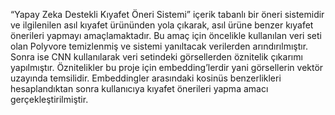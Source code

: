 “Yapay Zeka Destekli Kıyafet Öneri Sistemi” içerik tabanlı bir öneri sistemidir ve ilgilenilen asıl kıyafet ürününden yola çıkarak, asıl ürüne benzer kıyafet önerileri yapmayı amaçlamaktadır. Bu amaç için öncelikle kullanılan veri seti olan Polyvore temizlenmiş ve sistemi yanıltacak verilerden arındırılmıştır. Sonra ise CNN kullanılarak veri setindeki görsellerden öznitelik çıkarımı yapılmıştır. Öznitelikler bu proje için embedding’lerdir yani görsellerin vektör uzayında temsilidir. Embeddingler arasındaki kosinüs benzerlikleri hesaplandıktan sonra kullanıcıya kıyafet önerileri yapma amacı gerçekleştirilmiştir.
